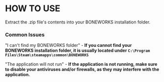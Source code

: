 # HOW TO USE

Extract the .zip file's contents into your BONEWORKS installation folder.


### Common Issues

"I can't find my BONEWORKS folder" - **If you cannot find your BONEWORKS installation folder, it is usually located under `C:\Program Files\Steam\steamapps\common\BONEWORKS`** 

"The application will not run" - **If the application is not running, make sure to disable your antiviruses and/or firewalls, as they may interfere with the application.**
